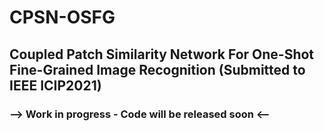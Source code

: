 # CPSN-OSFG

## Coupled Patch Similarity Network For One-Shot Fine-Grained Image Recognition (Submitted to IEEE ICIP2021) 

### --> Work in progress - Code will be released soon <--
